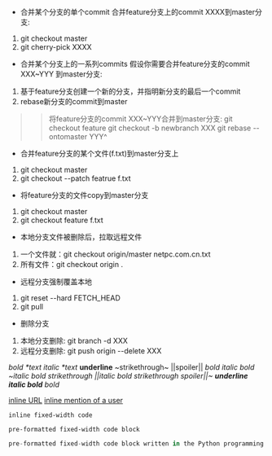 - 合并某个分支的单个commit
合并feature分支上的commit XXXX到master分支: 
1. git checkout master
2. git cherry-pick XXXX

- 合并某个分支上的一系列commits
假设你需要合并feature分支的commit XXX~YYY 到master分支:
1. 基于feature分支创建一个新的分支，并指明新分支的最后一个commit
2. rebase新分支的commit到master
>>将feature分支的commit XXX~YYY合并到master分支:
>> git checkout feature
>> git checkout -b newbranch XXX
>> git rebase --ontomaster YYY^

- 合并feature分支的某个文件(f.txt)到master分支上
1. git checkout master
2. git checkout --patch featrue f.txt

- 将feature分支的文件copy到master分支
1. git checkout master
2. git checkout feature f.txt

- 本地分支文件被删除后，拉取远程文件
1. 一个文件就：git checkout origin/master netpc.com.cn.txt
2. 所有文件：git checkout origin . 

- 远程分支强制覆盖本地
1. git reset --hard FETCH_HEAD
2. git pull

- 删除分支
1. 本地分支删除: git branch -d XXX
2. 远程分支删除: git push origin --delete XXX



*bold \*text*
_italic \*text_
__underline__
~strikethrough~
||spoiler||
*bold _italic bold ~italic bold strikethrough ||italic bold strikethrough spoiler||~ __underline italic bold___ bold*

[inline URL](http://www.example.com/)
[inline mention of a user](tg://user?id=123456789)

`inline fixed-width code`
```
pre-formatted fixed-width code block
```
```python
pre-formatted fixed-width code block written in the Python programming language
```